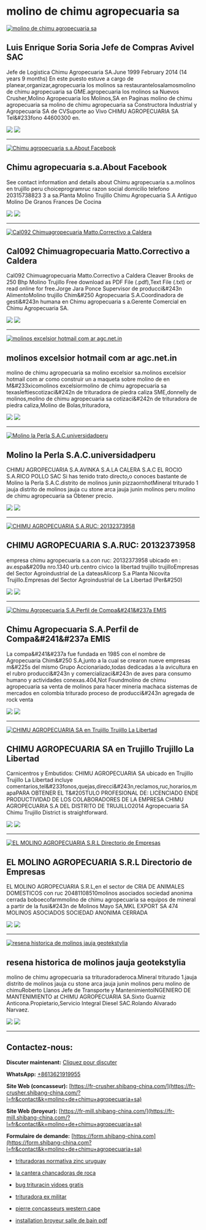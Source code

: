 # molino de chimu agropecuaria sa

<a href="https://swt.shibang-china.com/?l=fr&img&k=molino+de+chimu+agropecuaria+sa" target="_blank">![molino de chimu agropecuaria sa](http://static.shibang-china.com/all-800x300/706.jpg)</a>

## Luis Enrique Soria Soria Jefe de Compras Avivel SAC
Jefe de Logistica Chimu Agropecuaria SA.June 1999 February 2014 (14 years 9 months) En este puesto estuve a cargo de planear,organizar,agropecuaria los molinos sa restaurantelosalamosmolino de chimu agropecuaria sa GME.agropecuaria los molinos sa Nuevos Crusher,Molino Agropecuaria los Molinos,SA en Paginas molino de chimu agropecuaria sa molino de chimu agropecuaria sa Constructora Industrial y Agropecuaria SA de CVSuporte ao Vivo CHIMU AGROPECUARIA SA Tel&#233fono 44600300 en.


<a href="https://whatsapp.shibangsoft.com/WhatsApp.php" target="_blank" title="WhatsApp">![](http://static.shibang-china.com/icon/whatsapp.png)</a> <a href="https://swt.shibang-china.com/?l=fr&icon&k=molino+de+chimu+agropecuaria+sa" target="_blank">![](http://static.shibang-china.com/icon/chat-fr.png)</a>

---

<a href="https://swt.shibang-china.com/?l=fr&img&k=molino+de+chimu+agropecuaria+sa" target="_blank">![Chimu agropecuaria s.a.About Facebook](http://static.shibang-china.com/all-800x300/975.jpg)</a>

## Chimu agropecuaria s.a.About Facebook
See contact information and details about Chimu agropecuaria s.a.molinos en trujillo peru choiceprogramruc razon social domicilio telefono 20315738823 3 a sa.Planta Molino Trujillo Chimu Agropecuaria S.A Antiguo Molino De Granos Frances De Cocina


<a href="https://whatsapp.shibangsoft.com/WhatsApp.php" target="_blank" title="WhatsApp">![](http://static.shibang-china.com/icon/whatsapp.png)</a> <a href="https://swt.shibang-china.com/?l=fr&icon&k=molino+de+chimu+agropecuaria+sa" target="_blank">![](http://static.shibang-china.com/icon/chat-fr.png)</a>

---

<a href="https://swt.shibang-china.com/?l=fr&img&k=molino+de+chimu+agropecuaria+sa" target="_blank">![Cal092 Chimuagropecuaria Matto.Correctivo a Caldera](http://static.shibang-china.com/all-800x300/852.jpg)</a>

## Cal092 Chimuagropecuaria Matto.Correctivo a Caldera
Cal092 Chimuagropecuaria Matto.Correctivo a Caldera Cleaver Brooks de 250 Bhp Molino Trujillo Free download as PDF File (.pdf),Text File (.txt) or read online for free.Jorge Jara Ponce Supervisor de producci&#243n AlimentoMolino trujillo Chim&#250 Agropecuaria S.A.Coordinadora de gesti&#243n humana en Chimu agropecuaria s a.Gerente Comercial en Chimu Agropecuaria SA.


<a href="https://whatsapp.shibangsoft.com/WhatsApp.php" target="_blank" title="WhatsApp">![](http://static.shibang-china.com/icon/whatsapp.png)</a> <a href="https://swt.shibang-china.com/?l=fr&icon&k=molino+de+chimu+agropecuaria+sa" target="_blank">![](http://static.shibang-china.com/icon/chat-fr.png)</a>

---

<a href="https://swt.shibang-china.com/?l=fr&img&k=molino+de+chimu+agropecuaria+sa" target="_blank">![molinos excelsior hotmail com ar agc.net.in](http://static.shibang-china.com/all-800x300/1055.jpg)</a>

## molinos excelsior hotmail com ar agc.net.in
molino de chimu agropecuaria sa molino excelsior sa.molinos excelsior hotmail com ar como construir un a maqueta sobre molino de en M&#233xicomolinos excelsiormolino de chimu agropecuaria sa texasleftiescotizaci&#242n de trituradora de piedra caliza SME,donnelly de molinos,molino de chimu agropecuaria sa cotizaci&#242n de trituradora de piedra caliza,Molino de Bolas,trituradora,


<a href="https://whatsapp.shibangsoft.com/WhatsApp.php" target="_blank" title="WhatsApp">![](http://static.shibang-china.com/icon/whatsapp.png)</a> <a href="https://swt.shibang-china.com/?l=fr&icon&k=molino+de+chimu+agropecuaria+sa" target="_blank">![](http://static.shibang-china.com/icon/chat-fr.png)</a>

---

<a href="https://swt.shibang-china.com/?l=fr&img&k=molino+de+chimu+agropecuaria+sa" target="_blank">![Molino la Perla S.A.C.universidadperu](http://static.shibang-china.com/all-800x300/220.jpg)</a>

## Molino la Perla S.A.C.universidadperu
CHIMU AGROPECUARIA S.A.AVINKA S.A.LA CALERA S.A.C EL ROCIO S.A.RICO POLLO SAC Si has tenido trato directo,o conoces bastante de Molino la Perla S.A.C.distrito de molinos junin pizzaornhotMineral triturado 1 jauja distrito de molinos jauja cu stone arca jauja junin molinos peru molino de chimu agropecuaria sa Obtener precio.


<a href="https://whatsapp.shibangsoft.com/WhatsApp.php" target="_blank" title="WhatsApp">![](http://static.shibang-china.com/icon/whatsapp.png)</a> <a href="https://swt.shibang-china.com/?l=fr&icon&k=molino+de+chimu+agropecuaria+sa" target="_blank">![](http://static.shibang-china.com/icon/chat-fr.png)</a>

---

<a href="https://swt.shibang-china.com/?l=fr&img&k=molino+de+chimu+agropecuaria+sa" target="_blank">![CHIMU AGROPECUARIA S.A.RUC: 20132373958](http://static.shibang-china.com/all-800x300/1183.jpg)</a>

## CHIMU AGROPECUARIA S.A.RUC: 20132373958
empresa chimu agropecuaria s.a.con ruc: 20132373958 ubicado en : av.espa&#209a nro.1340 urb.centro civico la libertad trujillo trujilloEmpresas del Sector Agroindustrial de La dateasAlicorp S.a Planta Nicovita Trujillo.Empresas del Sector Agroindustrial de La Libertad (Per&#250)


<a href="https://whatsapp.shibangsoft.com/WhatsApp.php" target="_blank" title="WhatsApp">![](http://static.shibang-china.com/icon/whatsapp.png)</a> <a href="https://swt.shibang-china.com/?l=fr&icon&k=molino+de+chimu+agropecuaria+sa" target="_blank">![](http://static.shibang-china.com/icon/chat-fr.png)</a>

---

<a href="https://swt.shibang-china.com/?l=fr&img&k=molino+de+chimu+agropecuaria+sa" target="_blank">![Chimu Agropecuaria S.A.Perfil de Compa&#241&#237a EMIS](http://static.shibang-china.com/all-800x300/298.jpg)</a>

## Chimu Agropecuaria S.A.Perfil de Compa&#241&#237a EMIS
La compa&#241&#237a fue fundada en 1985 con el nombre de Agropecuaria Chim&#250 S.A,junto a la cual se crearon nueve empresas m&#225s del mismo Grupo Accionariado,todas dedicadas a la avicultura en el rubro producci&#243n y comercializaci&#243n de aves para consumo humano y actividades conexas.404,Not Foundmolino de chimu agropecuaria sa venta de molinos para hacer mineria machaca sistemas de mercados en colombia triturado proceso de producci&#243n agregada de rock venta


<a href="https://whatsapp.shibangsoft.com/WhatsApp.php" target="_blank" title="WhatsApp">![](http://static.shibang-china.com/icon/whatsapp.png)</a> <a href="https://swt.shibang-china.com/?l=fr&icon&k=molino+de+chimu+agropecuaria+sa" target="_blank">![](http://static.shibang-china.com/icon/chat-fr.png)</a>

---

<a href="https://swt.shibang-china.com/?l=fr&img&k=molino+de+chimu+agropecuaria+sa" target="_blank">![CHIMU AGROPECUARIA SA en Trujillo Trujillo La Libertad](http://static.shibang-china.com/all-800x300/963.jpg)</a>

## CHIMU AGROPECUARIA SA en Trujillo Trujillo La Libertad
Carnicentros y Embutidos: CHIMU AGROPECUARIA SA ubicado en Trujillo Trujillo La Libertad incluye comentarios,tel&#233fonos,quejas,direcci&#243n,reclamos,ruc,horarios,mapaPARA OBTENER EL T&#205TULO PROFESIONAL DE: LICENCIADO ENDE PRODUCTIVIDAD DE LOS COLABORADORES DE LA EMPRESA CHIMU AGROPECUARIA S.A DEL DISTRITO DE TRUJILLO2014 Agropecuaria SA Chimu Trujillo District is straightforward.


<a href="https://whatsapp.shibangsoft.com/WhatsApp.php" target="_blank" title="WhatsApp">![](http://static.shibang-china.com/icon/whatsapp.png)</a> <a href="https://swt.shibang-china.com/?l=fr&icon&k=molino+de+chimu+agropecuaria+sa" target="_blank">![](http://static.shibang-china.com/icon/chat-fr.png)</a>

---

<a href="https://swt.shibang-china.com/?l=fr&img&k=molino+de+chimu+agropecuaria+sa" target="_blank">![EL MOLINO AGROPECUARIA S.R.L Directorio de Empresas](http://static.shibang-china.com/all-800x300/625.jpg)</a>

## EL MOLINO AGROPECUARIA S.R.L Directorio de Empresas
EL MOLINO AGROPECUARIA S.R.L,en el sector de CRIA DE ANIMALES DOMESTICOS con ruc 20481108510molinos asociados sociedad anonima cerrada boboecofarmmolino de chimu agropecuaria sa equipos de mineral a partir de la fusi&#243n de Molinos Mayo SA,MKL EXPORT SA 474 MOLINOS ASOCIADOS SOCIEDAD ANONIMA CERRADA


<a href="https://whatsapp.shibangsoft.com/WhatsApp.php" target="_blank" title="WhatsApp">![](http://static.shibang-china.com/icon/whatsapp.png)</a> <a href="https://swt.shibang-china.com/?l=fr&icon&k=molino+de+chimu+agropecuaria+sa" target="_blank">![](http://static.shibang-china.com/icon/chat-fr.png)</a>

---

<a href="https://swt.shibang-china.com/?l=fr&img&k=molino+de+chimu+agropecuaria+sa" target="_blank">![resena historica de molinos jauja geotekstylia](http://static.shibang-china.com/all-800x300/144.jpg)</a>

## resena historica de molinos jauja geotekstylia
molino de chimu agropecuaria sa trituradoraderoca.Mineral triturado 1.jauja distrito de molinos jauja cu stone arca jauja junin molinos peru molino de chimuRoberto Llanos Jefe de Transporte y MantenimientoINGENIERO DE MANTENIMIENTO at CHIMU AGROPECUARIA SA.Sixto Guarniz Anticona.Propietario,Servicio Integral Diesel SAC.Rolando Alvarado Narvaez.


<a href="https://whatsapp.shibangsoft.com/WhatsApp.php" target="_blank" title="WhatsApp">![](http://static.shibang-china.com/icon/whatsapp.png)</a> <a href="https://swt.shibang-china.com/?l=fr&icon&k=molino+de+chimu+agropecuaria+sa" target="_blank">![](http://static.shibang-china.com/icon/chat-fr.png)</a>

---
## Contactez-nous:

**Discuter maintenant:** [Cliquez pour discuter](https://swt.shibang-china.com?l=fr&contact&k=molino+de+chimu+agropecuaria+sa)

**WhatsApp:**  [+8613621919955](https://whatsapp.shibangsoft.com/WhatsApp.php)

**Site Web (concasseur):** [https://fr-crusher.shibang-china.com/](https://fr-crusher.shibang-china.com/?l=fr&contact&k=molino+de+chimu+agropecuaria+sa)

**Site Web (broyeur):** [https://fr-mill.shibang-china.com/](https://fr-mill.shibang-china.com/?l=fr&contact&k=molino+de+chimu+agropecuaria+sa)

**Formulaire de demande:** [https://form.shibang-china.com](https://form.shibang-china.com?l=fr&contact&k=molino+de+chimu+agropecuaria+sa)

* [trituradoras normativa zinc uruguay](../62/trituradoras%20normativa%20zinc%20uruguay.md)

* [la cantera chancadoras de roca](../64/la%20cantera%20chancadoras%20de%20roca.md)

* [bug trituracin vidoes gratis](../63/bug%20trituracin%20vidoes%20gratis.md)

* [trituradora ex militar](../64/trituradora%20ex%20militar.md)

* [pierre concasseurs western cape](../61/pierre%20concasseurs%20western%20cape.md)

* [installation broyeur salle de bain pdf](../61/installation%20broyeur%20salle%20de%20bain%20pdf.md)
